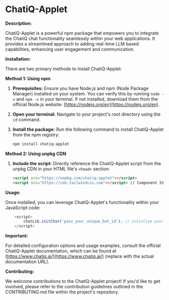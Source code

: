 # ChatiQ-Applet

**Description:**

ChatiQ-Applet is a powerful npm package that empowers you to integrate the ChatiQ chat functionality seamlessly within your web applications. It provides a streamlined approach to adding real-time LLM based capabilities, enhancing user engagement and communication.

**Installation:**

There are two primary methods to install ChatiQ-Applet:

**Method 1: Using npm**

1. **Prerequisites:** Ensure you have Node.js and npm (Node Package Manager) installed on your system. You can verify this by running `node -v` and `npm -v` in your terminal. If not installed, download them from the official Node.js website: [https://nodejs.org/en](https://nodejs.org/en).
2. **Open your terminal:** Navigate to your project's root directory using the `cd` command.
3. **Install the package:** Run the following command to install ChatiQ-Applet from the npm registry:

   ```bash
   npm install chatiq-applet
   ```

**Method 2: Using unpkg CDN**

1. **Include the script:** Directly reference the ChatiQ-Applet script from the unpkg CDN in your HTML file's `<head>` section:

   ```html
   <script src="https://unpkg.com/chatiq-applet"></script>
   <script src="https://cdn.tailwindcss.com"></script> // Component Styling Dependancy 
   ```

**Usage:**

Once installed, you can leverage ChatiQ-Applet's functionality within your JavaScript code:

```javascript
	<script>
		chatLib.initChat('pass_your_unique_bot_id'); // intialize your iQ bot
	</script>
```

**Important:**

For detailed configuration options and usage examples, consult the official ChatiQ-Applet documentation, which can be found at [https://www.chatiq.ai/](https://www.chatiq.ai/) (replace with the actual documentation URL).

**Contributing:**

We welcome contributions to the ChatiQ-Applet project! If you'd like to get involved, please refer to the contribution guidelines outlined in the CONTRIBUTING.md file within the project's repository.
